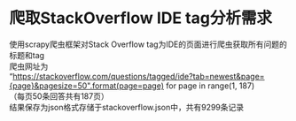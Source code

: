 # 爬取StackOverflow IDE tag分析需求
使用scrapy爬虫框架对Stack Overflow tag为IDE的页面进行爬虫获取所有问题的标题和tag  
爬虫网址为  
“https://stackoverflow.com/questions/tagged/ide?tab=newest&page={page}&pagesize=50".format(page=page) for page in range(1, 187)  
（每页50条回答共有187页）  
结果保存为json格式存储于stackoverflow.json中，共有9299条记录  

